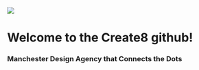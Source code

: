 <img src="https://www.create8.co.uk/wp-content/uploads/2019/11/slide-out-menu-icon.svg" />

<h1>Welcome to the Create8 github!</h1>
<h3>Manchester Design Agency that Connects the Dots</h3>


